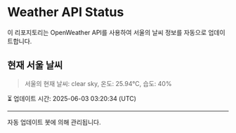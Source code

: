 
# Weather API Status

이 리포지토리는 OpenWeather API를 사용하여 서울의 날씨 정보를 자동으로 업데이트합니다.

## 현재 서울 날씨
> 서울의 현재 날씨: clear sky, 온도: 25.94°C, 습도: 40%

⏳ 업데이트 시간: 2025-06-03 03:20:34 (UTC)

---
자동 업데이트 봇에 의해 관리됩니다.
